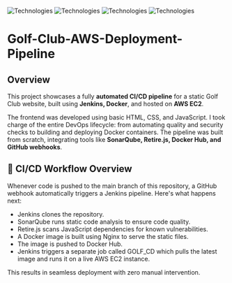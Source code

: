 ![Technologies](https://img.shields.io/badge/technologies-Html%20-green.svg)
![Technologies](https://img.shields.io/badge/technologies-CSS%20-green.svg)
![Technologies](https://img.shields.io/badge/technologies-Javascript%20-green.svg)
![Technologies](https://img.shields.io/badge/technologies-Docker%20-green.svg)

# Golf-Club-AWS-Deployment-Pipeline
## Overview
This project showcases a fully **automated CI/CD pipeline** for a static Golf Club website, built using **Jenkins, Docker**, and hosted on **AWS EC2**.

The frontend was developed using basic HTML, CSS, and JavaScript. I took charge of the entire DevOps lifecycle: from automating quality and security checks to building and deploying Docker containers. The pipeline was built from scratch, integrating tools like **SonarQube, Retire.js, Docker Hub, and GitHub webhooks**.

## 🔁 CI/CD Workflow Overview
Whenever code is pushed to the main branch of this repository, a GitHub webhook automatically triggers a Jenkins pipeline. Here's what happens next:

- Jenkins clones the repository.
- SonarQube runs static code analysis to ensure code quality.
- Retire.js scans JavaScript dependencies for known vulnerabilities.
- A Docker image is built using Nginx to serve the static files.
- The image is pushed to Docker Hub.
- Jenkins triggers a separate job called GOLF_CD which pulls the latest image and runs it on a live AWS EC2 instance.

This results in seamless deployment with zero manual intervention.
